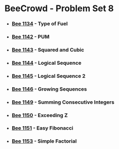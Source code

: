 # BeeCrowd - Problem Set 8

- ### [Bee 1134](https://judge.beecrowd.com/en/problems/view/1134) - Type of Fuel

- ### [Bee 1142](https://judge.beecrowd.com/en/problems/view/1142) - PUM

- ### [Bee 1143](https://judge.beecrowd.com/en/problems/view/1143) - Squared and Cubic

- ### [Bee 1144](https://judge.beecrowd.com/en/problems/view/1144) - Logical Sequence

- ### [Bee 1145](https://judge.beecrowd.com/en/problems/view/1145) - Logical Sequence 2

- ### [Bee 1146](https://judge.beecrowd.com/en/problems/view/1146) - Growing Sequences

- ### [Bee 1149](https://judge.beecrowd.com/en/problems/view/1149) - Summing Consecutive Integers

- ### [Bee 1150](https://judge.beecrowd.com/en/problems/view/1150) - Exceeding Z

- ### [Bee 1151](https://judge.beecrowd.com/en/problems/view/1151) - Easy Fibonacci

- ### [Bee 1153](https://judge.beecrowd.com/en/problems/view/1153) - Simple Factorial